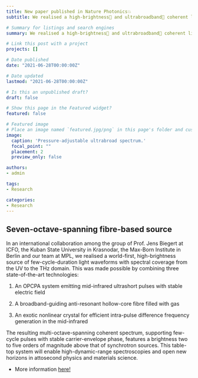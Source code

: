 ```yaml
---
title: New paper published in Nature Photonics💥
subtitle: We realised a high-brightness🔆 and ultrabroadband🌈 coherent light source covering 7 optical octaves from the ultraviolet to the THz domain!

# Summary for listings and search engines
summary: We realised a high-brightness🔆 and ultrabroadband🌈 coherent light source covering 7 optical octaves from the ultraviolet to the THz domain!

# Link this post with a project
projects: []

# Date published
date: "2021-06-28T00:00:00Z"

# Date updated
lastmod: "2021-06-28T00:00:00Z"

# Is this an unpublished draft?
draft: false

# Show this page in the Featured widget?
featured: false

# Featured image
# Place an image named `featured.jpg/png` in this page's folder and customize its options here.
image:
  caption: 'Pressure-adjustable ultrabroad spectrum.'
  focal_point: ""
  placement: 2
  preview_only: false

authors:
- admin

tags:
- Research

categories:
- Research
---
```


## Seven-octave-spanning fibre-based source

In an international collaboration among the group of Prof. Jens Biegert at ICFO, the Kuban State University in Krasnodar, the Max-Born Institute in Berlin and our team at MPL, we realised a world-first, high-brightness source of few-cycle-duration
light waveforms with spectral coverage from the UV to the THz domain. This was made possible by combining three state-of-the-art technologies:

1. An OPCPA system emitting mid-infrared ultrashort pulses with stable electric field

2. A broadband-guiding anti-resonant hollow-core fibre filled with gas

3. An exotic nonlinear crystal for efficient intra-pulse difference frequency generation in the mid-infrared

The resulting multi-octave-spanning coherent spectrum, supporting few-cycle pulses with stable carrier-envelope phase, features a brightness two to five orders of magnitude above that of synchrotron sources. This table-top system will enable high-dynamic-range spectroscopies and open new horizons in attosecond physics and materials science.

- More information [here!](/publication/2021_uvtothz_continuum_elu_natphot/)

